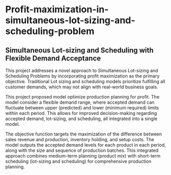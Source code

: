 # Profit-maximization-in-simultaneous-lot-sizing-and-scheduling-problem
## Simultaneous Lot-sizing and Scheduling with Flexible Demand Acceptance

This project addresses a novel approach to Simultaneous Lot-sizing and Scheduling Problems by incorporating profit maximization as the primary objective. Traditional Lot sizing and scheduling models prioritize fulfilling all customer demands, which may not align with real-world business goals. 

This project proposed model optimize production planning for profit. The model consider a flexible demand range, where accepted demand can fluctuate between upper (predicted) and lower (minimum required) limits within each period. This allows for improved decision-making regarding accepted demand, lot-sizing, and scheduling, all integrated into a single model.

The objective function targets the maximization of the difference between sales revenue and production, inventory holding, and setup costs. The model outputs the accepted demand levels for each product in each period, along with the size and sequence of production batches. This integrated approach combines medium-term planning (product mix) with short-term scheduling (lot-sizing and scheduling) for comprehensive production planning.
